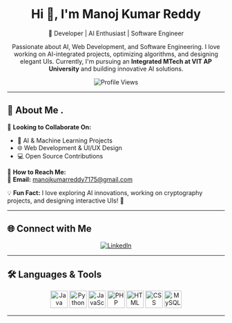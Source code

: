 <h1 align="center">Hi 👋, I'm Manoj Kumar Reddy</h1>

<p align="center">
🚀 Developer | AI Enthusiast | Software Engineer  
</p>

<p align="center">
Passionate about AI, Web Development, and Software Engineering. I love working on 
AI-integrated projects, optimizing algorithms, and designing elegant UIs. Currently, 
I'm pursuing an <strong>Integrated MTech at VIT AP University</strong> and building innovative AI solutions.
</p>

<p align="center">
  <img src="https://komarev.com/ghpvc/?username=Manojkumarreddy7175&label=Profile%20views&color=0e75b6&style=flat" alt="Profile Views" /> 
</p>

---

## 🚀 About Me  .  

🔹 **Looking to Collaborate On:**  
- 🤖 AI & Machine Learning Projects  
- 🌐 Web Development & UI/UX Design  
- 💻 Open Source Contributions  

🔹 **How to Reach Me:**  
📧 **Email:** [manojkumarreddy7175@gmail.com](mailto:manojkumarreddy7175@gmail.com)  


💡 **Fun Fact:** I love exploring AI innovations, working on cryptography projects, and designing interactive UIs! 🚀  

---

## 🌐 Connect with Me  

<p align="center">
<a href="https://linkedin.com/in/manojkumarreddy7175" target="_blank">
  <img src="https://img.shields.io/badge/-LinkedIn-blue?style=flat-square&logo=linkedin" alt="LinkedIn" />
</a>

</p>

---

## 🛠️ Languages & Tools  

<p align="center"> 
  <img src="https://cdn.jsdelivr.net/gh/devicons/devicon/icons/java/java-original.svg" alt="Java" width="40" height="40"/>
  <img src="https://cdn.jsdelivr.net/gh/devicons/devicon/icons/python/python-original.svg" alt="Python" width="40" height="40"/> 
  <img src="https://cdn.jsdelivr.net/gh/devicons/devicon/icons/javascript/javascript-original.svg" alt="JavaScript" width="40" height="40"/>
  <img src="https://cdn.jsdelivr.net/gh/devicons/devicon/icons/php/php-original.svg" alt="PHP" width="40" height="40"/>
  <img src="https://cdn.jsdelivr.net/gh/devicons/devicon/icons/html5/html5-original.svg" alt="HTML" width="40" height="40"/> 
  <img src="https://cdn.jsdelivr.net/gh/devicons/devicon/icons/css3/css3-original.svg" alt="CSS" width="40" height="40"/> 
  <img src="https://cdn.jsdelivr.net/gh/devicons/devicon/icons/mysql/mysql-original.svg" alt="MySQL" width="40" height="40"/>
</p>

---


